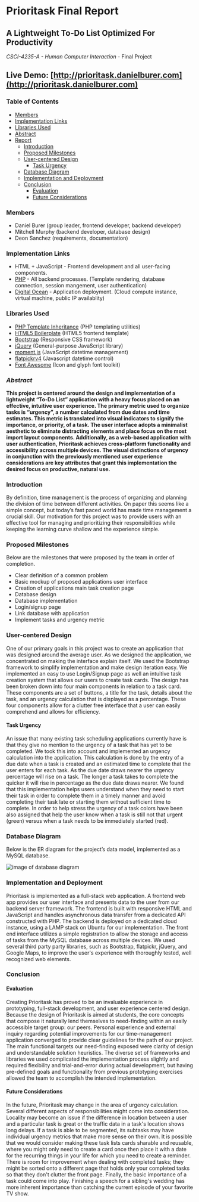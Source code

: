 # Prioritask Final Report

## A Lightweight To-Do List Optimized For Productivity

*CSCI-4235-A - Human Computer Interaction* - Final Project

## Live Demo: [http://prioritask.danielburer.com](http://prioritask.danielburer.com)

### Table of Contents

- [Members](#members)
- [Implementation Links](#implementation-links)
- [Libraries Used](#libraries-used)
- [Abstract](#abstract)
- [Report](#introduction)
  - [Introduction](#introduction)
  - [Proposed Milestones](#proposed-milestones)
  - [User-centered Design](#user-centered-design)
    - [Task Urgency](#task-urgency)
  - [Database Diagram](#database-diagram)
  - [Implementation and Deployment](#implementation-and-deployment)
  - [Conclusion](#conclusion)
    - [Evaluation](#evaluation)
    - [Future Considerations](#future-considerations)

### Members
- Daniel Burer (group leader, frontend developer, backend developer)
- Mitchell Murphy (backend developer, database design)
- Deon Sanchez (requirements, documentation)

### Implementation Links
- HTML + JavaScript - Frontend development and all user-facing components.
- [PHP](http://www.php.net/) - All backend processes. (Template rendering, database connection, session mangement, user authentication)
- [Digital Ocean](https://www.digitalocean.com/) - Application deployment. (Cloud compute instance, virtual machine, public IP availablity)

### Libraries Used
- [PHP Template Inheritance](http://arshaw.com/phpti/) (PHP templating utilities)
- [HTML5 Boilerplate](https://html5boilerplate.com/) (HTML5 frontend template)
- [Bootstrap](https://getbootstrap.com/) (Responsive CSS framework)
- [jQuery](https://jquery.com/) (General-purpose JavaScript library)
- [moment.js](https://momentjs.com/) (JavaScript datetime management)
- [flatpickrv4](https://chmln.github.io/flatpickr/) (Javascript datetime control)
- [Font Awesome](http://fontawesome.io/) (Icon and glyph font toolkit)

### *Abstract*
**This project is centered around the design and implementation of a lightweight “To-Do List” application with a heavy focus placed on an effective, intuitive user experience. The primary metric used to organize tasks is “urgency”, a number calculated from due dates and time estimates. This metric is translated into visual indicators to signify the importance, or priority, of a task. The user interface adopts a minimalist aesthetic to eliminate distracting elements and place focus on the most import layout components. Additionally, as a web-based application with user authentication, Prioritask achieves cross-platform functionality and accessibility across multiple devices. The visual distinctions of urgency in conjunction with the previously mentioned user experience considerations are key attributes that grant this implementation the desired focus on productive, natural use.**

### Introduction

By definition, time management is the process of organizing and planning the division of time between different activities. On paper this seems like a simple concept, but today’s fast paced world has made time management a crucial skill. Our motivation for this project was to provide users with an effective tool for managing and prioritizing their responsibilities while keeping the learning curve shallow and the experience simple.

### Proposed Milestones

Below are the milestones that were proposed by the team in order of completion.

- Clear definition of a common problem
- Basic mockup of proposed applications user interface
- Creation of applications main task creation page
- Database design
- Database implementation
- Login/signup page
- Link database with application
- Implement tasks and urgency metric

### User-centered Design

One of our primary goals in this project was to create an application that was designed around the average user. As we designed the application, we concentrated on making the interface explain itself. We used the Bootstrap framework to simplify implementation and make design iteration easy. We implemented an easy to use Login/Signup page as well an intuitive task creation system that allows our users to create task cards. The design has been broken down into four main components in relation to a task card. These components are a set of buttons, a title for the task, details about the task, and an urgency calculation that is displayed as a percentage. These four components allow for a clutter free interface that a user can easily comprehend and allows for efficiency. 

#### Task Urgency

An issue that many existing task scheduling applications currently have is that they give no mention to the urgency of a task that has yet to be completed. We took this into account and implemented an urgency calculation into the application. This calculation is done by the entry of a due date when a task is created and an estimated time to complete that the user enters for each task. As the due date draws nearer the urgency percentage will rise on a task. The longer a task takes to complete the quicker it will rise in percentage as the due date draws nearer. We found that this implementation helps users understand when they need to start their task in order to complete them in a timely manner and avoid completing their task late or starting them without sufficient time to complete. In order to help stress the urgency of a task colors have been also assigned that help the user know when a task is still not that urgent (green) versus when a task needs to be immediately started (red).

### Database Diagram

Below is the ER diagram for the project’s data model, implemented as a MySQL database.

![image of database diagram](https://github.com/dwburer/Prioritask/blob/master/mysql/DIAGRAM.png)

### Implementation and Deployment

Prioritask is implemented as a full-stack web application. A frontend web app provides our user interface and presents data to the user from our backend server framework. The frontend is built with responsive HTML and JavaScript and handles asynchronous data transfer from a dedicated API constructed with PHP. The backend is deployed on a dedicated cloud instance, using a LAMP stack on Ubuntu for our implementation. The front end interface utilizes a simple registration to allow the storage and access of tasks from the MySQL database across multiple devices. We used several third party party libraries, such as Bootstrap, flatpickr, jQuery, and Google Maps, to improve the user's experience with thoroughly tested, well recognized web elements.

### Conclusion

#### Evaluation

Creating Prioritask has proved to be an invaluable experience in prototyping, full-stack development, and user experience centered design. Because the design of Prioritask is aimed at students, the core concepts that compose it naturally lend themselves to need-finding within an easily accessible target group: our peers. Personal experience and external inquiry regarding potential improvements for our time-management application converged to provide clear guidelines for the path of our project. The main functional targets our need-finding exposed were clarity of design and understandable solution heuristics. The diverse set of frameworks and libraries we used complicated the implementation process slightly and required flexibility and trial-and-error during actual development, but having pre-defined goals and functionality from previous prototyping exercises allowed the team to accomplish the intended implementation.

#### Future Considerations

In the future, Prioritask may change in the area of urgency calculation. Several different aspects of responsibilities might come into consideration. Locality may become an issue if the difference in location between a user and a particular task is great or the traffic data in a task's location shows long delays. If a task is able to be segmented, its subtasks may have individual urgency metrics that make more sense on their own. It is possible that we would consider making these task lists cards sharable and reusable, where you might only need to create a card once then place it with a date for the recurring things in your life for which you need to create a reminder. There is room for improvement when dealing with completed tasks; they might be sorted onto a different page that holds only your completed tasks so that they don't clutter the front page. Finally, the basic importance of a task could come into play. Finishing a speech for a sibling's wedding has more inherent importance than catching the current episode of your favorite TV show.
